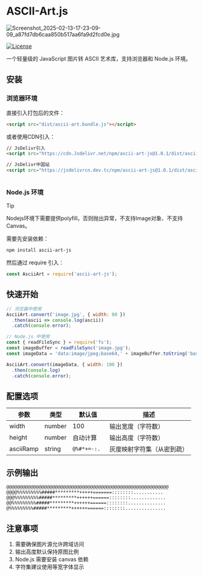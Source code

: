 # ASCII-Art.js
![Screenshot_2025-02-13-17-23-09-09_a87fd7db6caa850b517aa6fa9d2fcd0e.jpg](https://jsdelivrcn.dev.tc/gh/YShenZe/Blog-Static-Resource@main/images/Screenshot_2025-02-13-17-23-09-09_a87fd7db6caa850b517aa6fa9d2fcd0e.jpg)

[![License](https://img.shields.io/badge/license-MIT-blue.svg)](https://opensource.org/licenses/MIT)

一个轻量级的 JavaScript 图片转 ASCII 艺术库，支持浏览器和 Node.js 环境。

## 安装

### 浏览器环境
直接引入打包后的文件：
```html
<script src="dist/ascii-art.bundle.js"></script>
```

或者使用CDN引入：
```html
// JsDelivr引入
<script src="https://cdn.Jsdelivr.net/npm/ascii-art-js@1.0.1/dist/ascii-art.bundle.js"></script>

// JsDelivr中国站
<script src="https://jsdelivrcn.dev.tc/npm/ascii-art-js@1.0.1/dist/ascii-art.bundle.js"></script>



```

### Node.js 环境

> [!TIP]
> Nodejs环境下需要提供polyfill，否则抛出异常，不支持Image对象、不支持Canvas。

需要先安装依赖：
```bash
npm install ascii-art-js
```
然后通过 require 引入：
```javascript
const AsciiArt = require('ascii-art-js');
```

## 快速开始
```javascript
// 浏览器中使用
AsciiArt.convert('image.jpg', { width: 80 })
  .then(ascii => console.log(ascii))
  .catch(console.error);

// Node.js 中使用
const { readFileSync } = require('fs');
const imageBuffer = readFileSync('image.jpg');
const imageData = 'data:image/jpeg;base64,' + imageBuffer.toString('base64');

AsciiArt.convert(imageData, { width: 100 })
  .then(console.log)
  .catch(console.error);
```

## 配置选项
| 参数 | 类型 | 默认值 | 描述 |
|------|------|---------|-------------|
| width | number | 100 | 输出宽度（字符数） |
| height | number | 自动计算 | 输出高度（字符数） |
| asciiRamp | string | `@%#*+=-:. ` | 灰度映射字符集（从密到疏） |

## 示例输出
```
@@@@@@@@@@@@@@@@@@@@@@@@@@@@@@@@@@@@@@@@@@@@@@@@@@@@@@@@@@@@
@@@@%%%%%%%%%#####*********+++++=======::::::::...........
@@@%%%%%%%%%#####*********++++++======::::::::.............
@@%%%%%%%%%#####*********++++++======::::::::..............
@%%%%%%%%%#####*********++++++======::::::::...............
```

## 注意事项
1. 需要确保图片源允许跨域访问
2. 输出高度默认保持原图比例
3. Node.js 需要安装 canvas 依赖
4. 字符集建议使用等宽字体显示